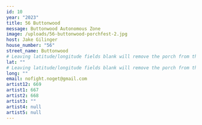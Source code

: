 ```yaml
---
id: 10
year: "2023"
title: 56 Buttonwood
message: Buttonwood Autonomous Zone
image: /uploads/56-buttonwood-porchfest-2.jpg
host: Jake Gilinger
house_number: "56"
street_name: Buttonwood
# Leaving latitude/longitude fields blank will remove the porch from the Porchfest map.
lat: ""
# Leaving latitude/longitude fields blank will remove the porch from the Porchfest map.
long: ""
email: nofight.noget@gmail.com
artist12: 669
artist1: 667
artist2: 668
artist3: ""
artist4: null
artist5: null
---
```

